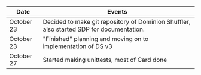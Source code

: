 | Date        | Events
|-------------|--------------------
| October 23  | Decided to make git repository of Dominion Shuffler, also started SDP for documentation.
| October 23  | "Finished" planning and moving on to implementation of DS v3
| October 27  | Started making unittests, most of Card done
